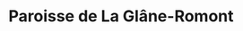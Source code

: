 ---
title: Paroisse de La Glâne-Romont
name: La Glâne-Romont
site: https://www.ref-fr.ch/laglane-romont
territoire:
    - Auboranges, 
    - Billens-Hennens
    - Chapelle
    - Châtonnaye
    - Écublens
    - Grangettes-près-Romont
    - Le Châtelard
    - Massonnens
    - Mézières
    - Montet
    - Romont
    - Rue
    - Siviriez
    - Torny
    - Ursy
    - Villaz
    - Villorsonnens
    - Vuisternens-devant-Romont
NPA:
    - 1553
    - 1673
    - 1674
    - 1680
    - 1681
    - 1684
    - 1686
    - 1689
    - 1694
    - 1748
    - 1749
meta:
    - Berlens
    - Chavannes-sous-Orsonnens
    - Eschiens
    - Ferlens
    - La Folliaz
    - Middes
    - Orsonnens
    - Torny-le-Grand
    - Villangeaux
    - Villargiroud
    - Villarsiviriaux
    - Villaz-Saint-Pierre
---